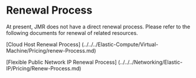 # Renewal Process

At present, JMR does not have a direct renewal process. Please refer to the following documents for renewal of related resources.

[Cloud Host Renewal Process] (../../../Elastic-Compute/Virtual-Machine/Pricing/renew-Process.md)

[Flexible Public Network IP Renewal Process] (../../../Networking/Elastic-IP/Pricing/Renew-Process.md)